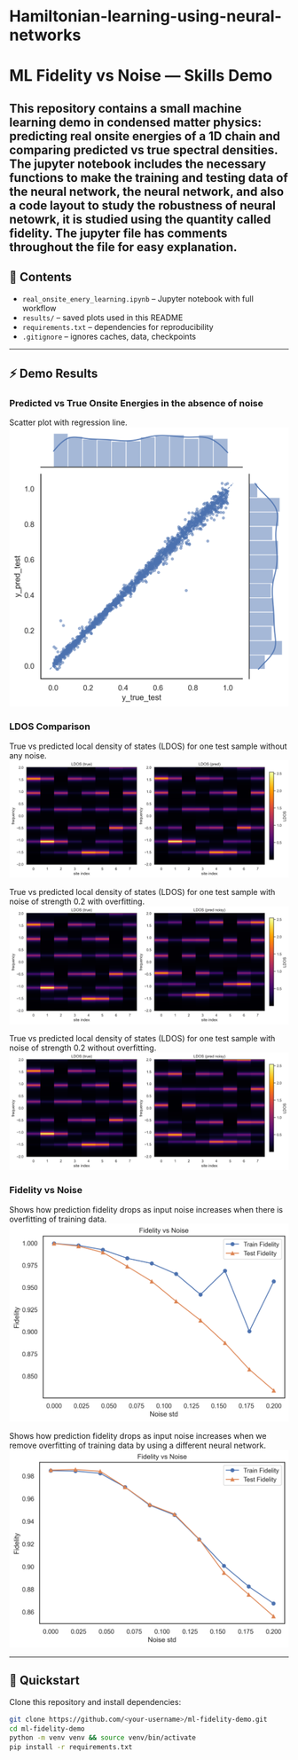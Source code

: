 # Hamiltonian-learning-using-neural-networks

# ML Fidelity vs Noise — Skills Demo

This repository contains a small **machine learning demo** in condensed matter physics:  
predicting real onsite energies of a 1D chain and comparing **predicted vs true spectral densities**.  
The jupyter notebook includes the necessary functions to make the training and testing data of the neural network, the neural network, and also a code layout to study the robustness of neural netowrk, it is studied using the quantity called fidelity. The jupyter file has comments throughout the file for easy explanation.
---

## 📖 Contents
- `real_onsite_enery_learning.ipynb` – Jupyter notebook with full workflow
- `results/` – saved plots used in this README
- `requirements.txt` – dependencies for reproducibility
- `.gitignore` – ignores caches, data, checkpoints

---

## ⚡ Demo Results
### Predicted vs True Onsite Energies in the absence of noise
Scatter plot with regression line.
![Prediction vs True](results/pred_vs_true_jointplot_test.png)

### LDOS Comparison
True vs predicted local density of states (LDOS) for one test sample without any noise.
![LDOS comparison](results/ldos_true_pred1.png)

True vs predicted local density of states (LDOS) for one test sample with noise of strength $0.2$ with overfitting.
![LDOS comparison](results/ldos_true_pred_noisy_with_overfitting.png)

True vs predicted local density of states (LDOS) for one test sample with noise of strength $0.2$ without overfitting.
![LDOS comparison](results/ldos_true_pred_noisy_nooverfitting.png)

### Fidelity vs Noise
Shows how prediction fidelity drops as input noise increases when there is overfitting of training data.
![Fidelity vs Noise](results/fidelityvsnoise_with_overfitting.png)

Shows how prediction fidelity drops as input noise increases when we remove overfitting of training data by using a different neural network.
![Fidelity vs Noise](results/fidelityvsnoise_nooverfitting.png)

---

## 🚀 Quickstart

Clone this repository and install dependencies:

```bash
git clone https://github.com/<your-username>/ml-fidelity-demo.git
cd ml-fidelity-demo
python -m venv venv && source venv/bin/activate
pip install -r requirements.txt
